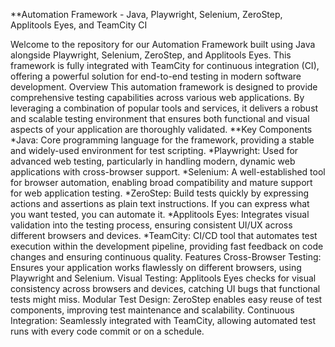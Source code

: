 **﻿Automation Framework - Java, Playwright, Selenium, ZeroStep, Applitools Eyes, and TeamCity CI

Welcome to the repository for our Automation Framework built using Java alongside Playwright, Selenium, ZeroStep, and Applitools Eyes. This framework is fully integrated with TeamCity for continuous integration (CI), offering a powerful solution for end-to-end testing in modern software development.
Overview
This automation framework is designed to provide comprehensive testing capabilities across various web applications. By leveraging a combination of popular tools and services, it delivers a robust and scalable testing environment that ensures both functional and visual aspects of your application are thoroughly validated.
**Key Components
*Java: Core programming language for the framework, providing a stable and widely-used environment for test scripting.
*Playwright: Used for advanced web testing, particularly in handling modern, dynamic web applications with cross-browser support.
*Selenium: A well-established tool for browser automation, enabling broad compatibility and mature support for web application testing.
*ZeroStep: Build tests quickly by expressing actions and assertions as plain text instructions. If you can express what you want tested, you can automate it.
*Applitools Eyes: Integrates visual validation into the testing process, ensuring consistent UI/UX across different browsers and devices.
*TeamCity: CI/CD tool that automates test execution within the development pipeline, providing fast feedback on code changes and ensuring continuous quality.
Features
Cross-Browser Testing: Ensures your application works flawlessly on different browsers, using Playwright and Selenium.
Visual Testing: Applitools Eyes checks for visual consistency across browsers and devices, catching UI bugs that functional tests might miss.
Modular Test Design: ZeroStep enables easy reuse of test components, improving test maintenance and scalability.
Continuous Integration: Seamlessly integrated with TeamCity, allowing automated test runs with every code commit or on a schedule.

